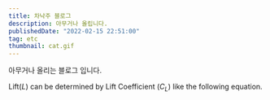 ```yaml
---
title: 차낙주 블로그
description: 아무거나 올립니다.
publishedDate: "2022-02-15 22:51:00"
tag: etc
thumbnail: cat.gif
---
```


아무거나 올리는 블로그 입니다.

Lift($L$) can be determined by Lift Coefficient ($C_L$) like the following
equation.
